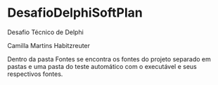 # DesafioDelphiSoftPlan
Desafio Técnico de Delphi

Camilla Martins Habitzreuter

Dentro da pasta Fontes se encontra os fontes do projeto separado em pastas e uma pasta do teste automático com o executável e seus respectivos fontes.

